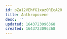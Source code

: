 ```yaml
---
id: pZa12VEhfG1xaz0REcA20
title: Anthropocene
desc: ''
updated: 1643723096368
created: 1643723096368
---
```


